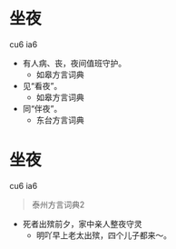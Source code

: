 # 坐夜
cu6 ia6
+ 有人病、丧，夜间值班守护。
  * 如皋方言词典
+ 见“看夜”。
  * 如皋方言词典
+ 同“伴夜”。
  * 东台方言词典

# 坐夜
cu6 ia6
> 泰州方言词典2
- 死者出殡前夕，家中亲人整夜守灵
  - 明吖早上老太出殡，四个儿子都来～。
